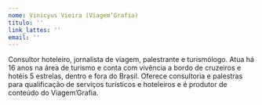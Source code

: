```yaml
---
nome: Vinicyus Vieira (Viagem’Grafia)
titulo: ''
link_lattes: ''
email: ''
---
```

 Consultor hoteleiro, jornalista de viagem, palestrante e turismólogo. Atua
  há 16 anos na área de turismo e conta com vivência a bordo de cruzeiros e hotéis
  5 estrelas, dentro e fora do Brasil. Oferece consultoria e palestras para qualificação
  de serviços turísticos e hoteleiros e é produtor de conteúdo do Viagem’Grafia.